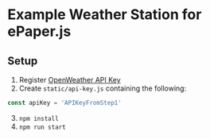 # Example Weather Station for ePaper.js
## Setup
1. Register [OpenWeather API Key](https://openweathermap.org/api)
2. Create `static/api-key.js` containing the following:
```js
const apiKey = 'APIKeyFromStep1'
```
3. `npm install`
4. `npm run start`